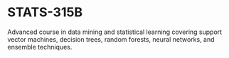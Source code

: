 # STATS-315B
Advanced course in data mining and statistical learning covering support vector machines, decision trees, random forests, neural networks, and ensemble techniques. 
